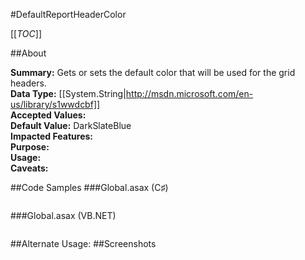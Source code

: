 #DefaultReportHeaderColor

[[_TOC_]]

##About

**Summary:**  Gets or sets the default color that will be used for the grid headers.   
**Data Type:** [[System.String|http://msdn.microsoft.com/en-us/library/s1wwdcbf]]  
**Accepted Values:**   
**Default Value:** DarkSlateBlue  
**Impacted Features:**   
**Purpose:**   
**Usage:**   
**Caveats:**   

##Code Samples
###Global.asax (C♯)

```csharp
```

###Global.asax (VB.NET)

```visualbasic
```
##Alternate Usage: 
##Screenshots
